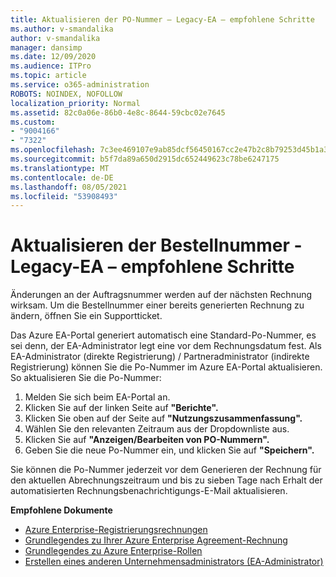```yaml
---
title: Aktualisieren der PO-Nummer – Legacy-EA – empfohlene Schritte
ms.author: v-smandalika
author: v-smandalika
manager: dansimp
ms.date: 12/09/2020
ms.audience: ITPro
ms.topic: article
ms.service: o365-administration
ROBOTS: NOINDEX, NOFOLLOW
localization_priority: Normal
ms.assetid: 82c0a06e-86b0-4e8c-8644-59cbc02e7645
ms.custom:
- "9004166"
- "7322"
ms.openlocfilehash: 7c3ee469107e9ab85dcf56450167cc2e47b2c8b79253d45b1a362959a869ba24
ms.sourcegitcommit: b5f7da89a650d2915dc652449623c78be6247175
ms.translationtype: MT
ms.contentlocale: de-DE
ms.lasthandoff: 08/05/2021
ms.locfileid: "53908493"
---
```

# <a name="update-purchase-order-number---legacy-ea---recommended-steps"></a>Aktualisieren der Bestellnummer - Legacy-EA – empfohlene Schritte

Änderungen an der Auftragsnummer werden auf der nächsten Rechnung wirksam. Um die Bestellnummer einer bereits generierten Rechnung zu ändern, öffnen Sie ein Supportticket. 

Das Azure EA-Portal generiert automatisch eine Standard-Po-Nummer, es sei denn, der EA-Administrator legt eine vor dem Rechnungsdatum fest. Als EA-Administrator (direkte Registrierung) / Partneradministrator (indirekte Registrierung) können Sie die Po-Nummer im Azure EA-Portal aktualisieren. So aktualisieren Sie die Po-Nummer:

1. Melden Sie sich beim EA-Portal an.
2. Klicken Sie auf der linken Seite auf **"Berichte".**
3. Klicken Sie oben auf der Seite auf **"Nutzungszusammenfassung".**
4. Wählen Sie den relevanten Zeitraum aus der Dropdownliste aus.
5. Klicken Sie auf **"Anzeigen/Bearbeiten von PO-Nummern".**
6. Geben Sie die neue Po-Nummer ein, und klicken Sie auf **"Speichern".**

Sie können die Po-Nummer jederzeit vor dem Generieren der Rechnung für den aktuellen Abrechnungszeitraum und bis zu sieben Tage nach Erhalt der automatisierten Rechnungsbenachrichtigungs-E-Mail aktualisieren. 

**Empfohlene Dokumente**

- [Azure Enterprise-Registrierungsrechnungen](https://docs.microsoft.com/azure/cost-management-billing/manage/ea-portal-enrollment-invoices) 
- [Grundlegendes zu Ihrer Azure Enterprise Agreement-Rechnung](https://docs.microsoft.com/azure/cost-management-billing/understand/review-enterprise-agreement-bill)  
- [Grundlegendes zu Azure Enterprise-Rollen](https://docs.microsoft.com/azure/cost-management-billing/manage/understand-ea-roles#add-a-new-enterprise-administrator) 
- [Erstellen eines anderen Unternehmensadministrators (EA-Administrator)](https://docs.microsoft.com/azure/cost-management-billing/manage/ea-portal-administration#create-another-enterprise-administrator)
